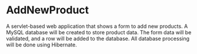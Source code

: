 # AddNewProduct
A servlet-based web application that shows a form to add new products. A MySQL database will be created to store product data. The form data will be validated, and a row will be added to the database. All database processing will be done using Hibernate.
